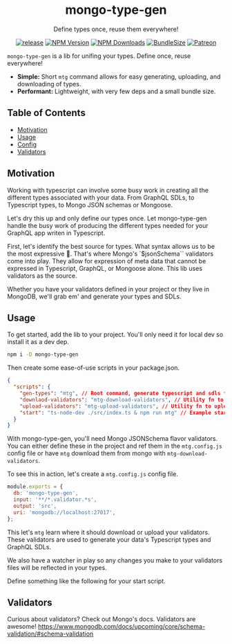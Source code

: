 <h1 align="center">mongo-type-gen</h1>

<div align="center" dir="auto">

Define types once, reuse them everywhere!

[![release](https://github.com/PaulSavignano/mongo-type-gen/actions/workflows/release.yml/badge.svg)](https://github.com/PaulSavignano/mongo-type-gen/actions/workflows/release.yml)
[![NPM Version](https://img.shields.io/npm/v/mongo-type-gen.svg?style=flat)](https://www.npmjs.com/package/mongo-type-gen)
[![NPM Downloads](https://img.shields.io/npm/dm/mongo-type-gen.svg?style=flat)](https://npmcharts.com/compare/mongo-type-gen?minimal=true)
[![BundleSize](https://img.shields.io/bundlephobia/minzip/mongo-type-gen.svg)](https://bundlephobia.com/result?p=mongo-type-gen)
[![Patreon](https://img.shields.io/badge/patreon-support%20the%20author-blue.svg)](https://www.patreon.com/PaulSavignano)

</div>

`mongo-type-gen` is a lib for unifing your types. Define once, reuse everywhere!

- **Simple:** Short `mtg` command allows for easy generating, uploading, and downloading of types.
- **Performant:** Lightweight, with very few deps and a small bundle size.

## Table of Contents

- [Motivation](#motivation)
- [Usage](#usage)
- [Config](#config)
- [Validators](#validators)

## Motivation

Working with typescript can involve some busy work in creating all the different types associated with your data. From GraphQL SDLs, to Typescript types, to Mongo JSON schemas or Mongoose.

Let's dry this up and only define our types once. Let mongo-type-gen handle the busy work of producing the different types needed for your GraphQL app writen in Typescript.

First, let's identify the best source for types. What syntax allows us to be the most expressive 🤔. That's where Mongo's `$jsonSchema`` validators come into play. They allow for expression of meta data that cannot be expressed in Typescript, GraphQL, or Mongoose alone. This lib uses validators as the source.

Whether you have your validators defined in your project or they live in MongoDB, we'll grab em' and generate your types and SDLs.

## Usage

To get started, add the lib to your project. You'll only need it for local dev so install it as a dev dep.

```bash
npm i -D mongo-type-gen
```

Then create some ease-of-use scripts in your package.json.

```json
{
  "scripts": {
    "gen-types": "mtg", // Root command, generate typescript and sdls from your **.validators.ts files
    "downlaod-validators": "mtg-download-validators", // Utility fn to grag your validators from Mongo
    "upload-validators": "mtg-upload-validators", // Utility fn to upload your local validators to Mongo
    "start": "ts-node-dev ./src/index.ts & npm run mtg" // Example start scripts
  }
}
```

With mongo-type-gen, you'll need Mongo JSONSchema flavor validators. You can either define these in the project and ref them in the `mtg.config.js` config file or have `mtg` download them from mongo with `mtg-download-validators`.

To see this in action, let's create a `mtg.config.js` config file.

```js
module.exports = {
  db: 'mongo-type-gen',
  input: '**/*.validator.*s',
  output: 'src',
  uri: 'mongodb://localhost:27017',
};
```

This let's `mtg` learn where it should download or upload your validators. These validators are used to generate your data's Typescript types and GraphQL SDLs.

We also have a watcher in play so any changes you make to your validators files will be reflected in your types.

Define something like the following for your start script.

## Validators

Curious about validators? Check out Mongo's docs. Validators are awesome!
https://www.mongodb.com/docs/upcoming/core/schema-validation/#schema-validation
